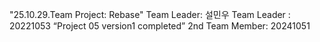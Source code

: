 "25.10.29.Team Project: Rebase"
Team Leader: 설민우
Team Leader : 20221053
“Project 05 version1 completed”
2nd Team Member: 20241051